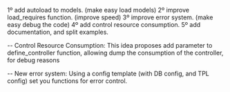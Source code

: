1º add autoload to models. (make easy load models)
2º improve load_requires function. (improve speed)
3º improve error system. (make easy debug the code)
4º add control resource consumption.
5º add documentation, and split examples.

-- Control Resource Consumption:
This idea proposes add parameter to define_controller function, allowing dump the consumption of the controller, for debug reasons

-- New error system:
Using a config template (with DB config, and TPL config) set you functions for error control.
